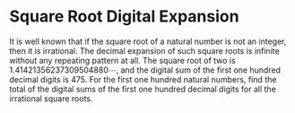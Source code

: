 # Square Root Digital Expansion

It is well known that if the square root of a natural number is not an integer, then it is irrational. The decimal expansion of such square roots is infinite without any repeating pattern at all.
The square root of two is $1.41421356237309504880\cdots$, and the digital sum of the first one hundred decimal digits is $475$.
For the first one hundred natural numbers, find the total of the digital sums of the first one hundred decimal digits for all the irrational square roots.